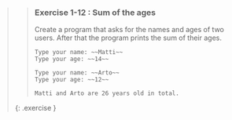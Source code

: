 >>### Exercise 1-12 : Sum of the ages
>>
>>Create a program that asks for the names and ages of two users. After that the program prints the sum of their ages.
>>
>>```output
>>Type your name: ~~Matti~~
>>Type your age: ~~14~~
>>
>>Type your name: ~~Arto~~
>>Type your age: ~~12~~
>>
>>Matti and Arto are 26 years old in total.
>>```
>{: .exercise }